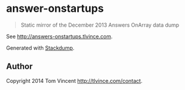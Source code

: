 # answer-onstartups

> Static mirror of the December 2013 Answers OnArray data dump

See <http://answers-onstartups.tlvince.com>.

Generated with [Stackdump][].

## Author

Copyright 2014 Tom Vincent <http://tlvince.com/contact>.

[Stackdump]: https://bitbucket.org/samuel.lai/stackdump/

